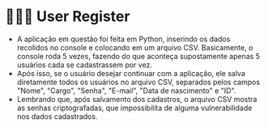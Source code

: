 ﻿# 👨🏻‍💼 User Register

- A aplicação em questão foi feita em Python, inserindo os dados recolidos no console e colocando em um arquivo CSV. Basicamente, o console roda 5 vezes, fazendo do que aconteça supostamente apenas 5 usuários cada se cadastrassem por vez. 
- Após isso, se o usuário desejar continuar com a aplicação, ele salva diretamente todos os usuários no arquivo CSV, separados pelos campos "Nome", "Cargo", "Senha", "E-mail", "Data de nascimento" e "ID".
- Lembrando que, após salvamento dos cadastros, o arquivo CSV mostra as senhas criptografadas, que impossibilita de alguma vulnerabilidade nos dados cadastrados.